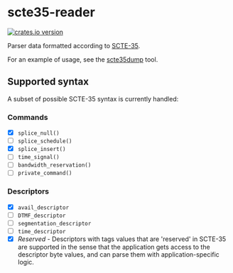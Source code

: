 # scte35-reader

[![crates.io version](https://img.shields.io/crates/v/scte35-reader.svg)](https://crates.io/crates/scte35-reader)

Parser data formatted according to [SCTE-35](http://www.scte.org/SCTEDocs/Standards/SCTE%2035%202016.pdf).

For an example of usage, see the [scte35dump](https://github.com/dholroyd/scte35dump) tool.

## Supported syntax

A subset of possible SCTE-35 syntax is currently handled:

### Commands

 - [x] `splice_null()`
 - [ ] `splice_schedule()`
 - [x] `splice_insert()`
 - [ ] `time_signal()`
 - [ ] `bandwidth_reservation()`
 - [ ] `private_command()`

### Descriptors

 - [x] `avail_descriptor`
 - [ ] `DTMF_descriptor`
 - [ ] `segmentation_descriptor`
 - [ ] `time_descriptor`
 - [x] _Reserved_ - Descriptors with tags values that are 'reserved' in SCTE-35 are supported in the sense that the application
       gets access to the descriptor byte values, and can parse them with application-specific logic.
